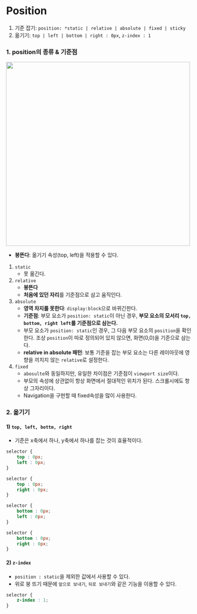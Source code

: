 # Position

1) 기준 잡기: `position: *static | relative | absolute | fixed | sticky`
2) 옮기기: `top | left | bottom | right : 0px`, `z-index : 1`

### 1. position의 종류 & 기준점

<img src='https://user-images.githubusercontent.com/76730867/144812056-d5f0d3e4-67c6-4dde-9c6f-bfd71c5dddad.png' width='500px'>

- **붕뜬다**: 옮기기 속성(top, left)을 적용할 수 있다.

1) `static`
   - 못 옮긴다.
2) `relative`
   - **붕뜬다**
   - **처음에 있던 자리**를 기준점으로 삼고 움직인다.
3) `absolute`
     - **영역 차지를 못한다**: `display:block`으로 바뀌긴한다.
     - **기준점**: 부모 요소가 `position: static`이 아닌 경우, **부모 요소의 모서리 `top, bottom, right left`를 기준점으로 삼는다.**
     -  부모 요소가 `position: static`인 경우, 그 다음 부모 요소의 `position`을 확인한다. 조상 `position`이 따로 정의되어 있지 않으면, 화면(0,0)을 기준으로 삼는다.
     - **relative in absolute 패턴**: 보통 기준을 잡는 부모 요소는 다른 레이아웃에 영향을 끼치지 않는 `relative`로 설정한다. 
4) `fixed`
   -   `abosulte`와 동일하지만, 유일한 차이점은 기준점이 `viewport size`이다.
   - 부모의 속성에 상관없이 항상 화면에서 절대적인 위치가 된다. 스크롤시에도 항상 그자리이다.
   - Navigation을 구현할 때 fixed속성을 많이 사용한다. 


### 2. 옮기기

#### 1) `top, left, bottm, right`

- 기준은 x축에서 하나, y축에서 하나를 잡는 것이 효율적이다.

```css
selector {
    top : 0px;
    left : 0px;
}
```
```css
selector {
    top : 0px;
    right : 0px;
}
```
```css
selector {
    bottom : 0px;
    left : 0px;
}
```
```css
selector {
    bottom : 0px;
    right : 0px;
}
```

#### 2) `z-index`

- `position : static`을 제외한 값에서 사용할 수 있다.
-  위로 붕 뜨기 때문에 `앞으로 보내기`, `뒤로 보내기`와 같은 기능을 이용할 수 있다.

```css
selector {
    z-index : 1;
}
```
